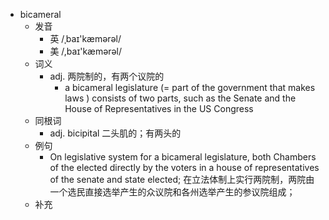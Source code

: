 - bicameral
  - 发音
    - 英 /ˌbaɪ'kæmərəl/
    - 美 /,baɪ'kæmərəl/
  - 词义
    - adj. 两院制的，有两个议院的
      - a bicameral  legislature (=  part of the government that makes laws  )  consists of two parts, such as the Senate and the House of Representatives in the US Congress
  - 同根词
    - adj. bicipital 二头肌的；有两头的
  - 例句
    - On legislative system for a bicameral legislature, both Chambers of the elected directly by the voters in a house of representatives of the senate and state elected; 在立法体制上实行两院制，两院由一个选民直接选举产生的众议院和各州选举产生的参议院组成；
  - 补充